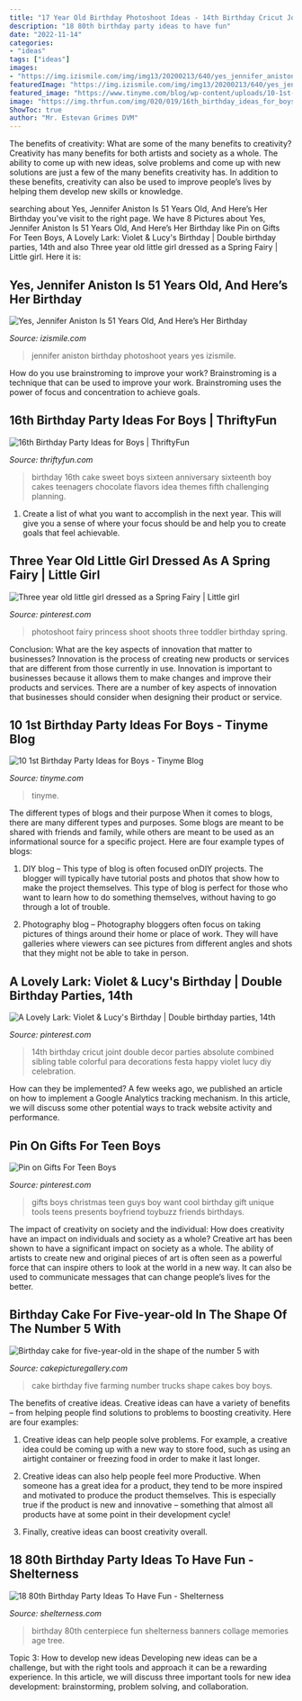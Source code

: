 ```yaml
---
title: "17 Year Old Birthday Photoshoot Ideas - 14th Birthday Cricut Joint Double Decor Parties Absolute Combined Sibling Table Colorful Para Decorations Festa Happy Violet Lucy Diy Celebration"
description: "18 80th birthday party ideas to have fun"
date: "2022-11-14"
categories:
- "ideas"
tags: ["ideas"]
images:
- "https://img.izismile.com/img/img13/20200213/640/yes_jennifer_aniston_is_51_years_old_and_heres_her_birthday_photoshoot_640_high_15.jpg"
featuredImage: "https://img.izismile.com/img/img13/20200213/640/yes_jennifer_aniston_is_51_years_old_and_heres_her_birthday_photoshoot_640_high_15.jpg"
featured_image: "https://www.tinyme.com/blog/wp-content/uploads/10-1st-birthday-party-ideas-for-boys/10-1st-Birthday-Party-Ideas-for-Boys-1.jpg"
image: "https://img.thrfun.com/img/020/019/16th_birthday_ideas_for_boys_l3.jpg"
ShowToc: true
author: "Mr. Estevan Grimes DVM"
---
```



The benefits of creativity: What are some of the many benefits to creativity?
Creativity has many benefits for both artists and society as a whole. The ability to come up with new ideas, solve problems and come up with new solutions are just a few of the many benefits creativity has. In addition to these benefits, creativity can also be used to improve people’s lives by helping them develop new skills or knowledge.

	

		
searching about Yes, Jennifer Aniston Is 51 Years Old, And Here’s Her Birthday you've visit to the right page. We have 8 Pictures about Yes, Jennifer Aniston Is 51 Years Old, And Here’s Her Birthday like Pin on Gifts For Teen Boys, A Lovely Lark: Violet &amp; Lucy&#039;s Birthday | Double birthday parties, 14th and also Three year old little girl dressed as a Spring Fairy | Little girl. Here it is:
		
    
## Yes, Jennifer Aniston Is 51 Years Old, And Here’s Her Birthday

<img loading=lazy src="https://img.izismile.com/img/img13/20200213/640/yes_jennifer_aniston_is_51_years_old_and_heres_her_birthday_photoshoot_640_high_15.jpg" onerror="this.onerror=null;this.src='https://tse3.mm.bing.net/th?id=OIP.WLjoX-nHo3hzdfZTkaCYTADwEs&amp;pid=15.1';" alt="Yes, Jennifer Aniston Is 51 Years Old, And Here’s Her Birthday">

_Source: izismile.com_

>jennifer aniston birthday photoshoot years yes izismile. 

	

How do you use brainstroming to improve your work?
Brainstroming is a technique that can be used to improve your work. Brainstroming uses the power of focus and concentration to achieve goals.

    
## 16th Birthday Party Ideas For Boys | ThriftyFun

<img loading=lazy src="https://img.thrfun.com/img/020/019/16th_birthday_ideas_for_boys_l3.jpg" onerror="this.onerror=null;this.src='https://tse3.mm.bing.net/th?id=OIP.hryw5Y6wYARRUn4f48EyRQHaLG&amp;pid=15.1';" alt="16th Birthday Party Ideas for Boys | ThriftyFun">

_Source: thriftyfun.com_

>birthday 16th cake sweet boys sixteen anniversary sixteenth boy cakes teenagers chocolate flavors idea themes fifth challenging planning. 

	

1. Create a list of what you want to accomplish in the next year. This will give you a sense of where your focus should be and help you to create goals that feel achievable.

    
## Three Year Old Little Girl Dressed As A Spring Fairy | Little Girl

<img loading=lazy src="https://i.pinimg.com/736x/eb/44/7c/eb447ca1d8e8760ab993031b1b00a861.jpg" onerror="this.onerror=null;this.src='https://tse3.mm.bing.net/th?id=OIP.AAMU5NC7k-nyZN-8-yBI_gHaLI&amp;pid=15.1';" alt="Three year old little girl dressed as a Spring Fairy | Little girl">

_Source: pinterest.com_

>photoshoot fairy princess shoot shoots three toddler birthday spring. 

	

Conclusion: What are the key aspects of innovation that matter to businesses?
Innovation is the process of creating new products or services that are different from those currently in use. Innovation is important to businesses because it allows them to make changes and improve their products and services. There are a number of key aspects of innovation that businesses should consider when designing their product or service.

    
## 10 1st Birthday Party Ideas For Boys - Tinyme Blog

<img loading=lazy src="https://www.tinyme.com/blog/wp-content/uploads/10-1st-birthday-party-ideas-for-boys/10-1st-Birthday-Party-Ideas-for-Boys-1.jpg" onerror="this.onerror=null;this.src='https://tse1.mm.bing.net/th?id=OIP.1kHzk0fs6C5dvvbpsW19iwHaLJ&amp;pid=15.1';" alt="10 1st Birthday Party Ideas for Boys - Tinyme Blog">

_Source: tinyme.com_

>tinyme. 

	

The different types of blogs and their purpose
When it comes to blogs, there are many different types and purposes. Some blogs are meant to be shared with friends and family, while others are meant to be used as an informational source for a specific project. Here are four example types of blogs: 
1. DIY blog – This type of blog is often focused onDIY projects. The blogger will typically have tutorial posts and photos that show how to make the project themselves. This type of blog is perfect for those who want to learn how to do something themselves, without having to go through a lot of trouble. 

2. Photography blog – Photography bloggers often focus on taking pictures of things around their home or place of work. They will have galleries where viewers can see pictures from different angles and shots that they might not be able to take in person.

    
## A Lovely Lark: Violet &amp; Lucy&#039;s Birthday | Double Birthday Parties, 14th

<img loading=lazy src="https://i.pinimg.com/originals/c7/28/5b/c7285be70fc3bd3ba2a13293c25a2457.jpg" onerror="this.onerror=null;this.src='https://tse1.mm.bing.net/th?id=OIP.h2usyWCJBqYSwC8cwBmE8gHaJ4&amp;pid=15.1';" alt="A Lovely Lark: Violet &amp; Lucy&#039;s Birthday | Double birthday parties, 14th">

_Source: pinterest.com_

>14th birthday cricut joint double decor parties absolute combined sibling table colorful para decorations festa happy violet lucy diy celebration. 

	

How can they be implemented?
A few weeks ago, we published an article on how to implement a Google Analytics tracking mechanism. In this article, we will discuss some other potential ways to track website activity and performance.

    
## Pin On Gifts For Teen Boys

<img loading=lazy src="https://i.pinimg.com/736x/c5/d6/0d/c5d60d1ff6425643926d12d8739a8b49.jpg" onerror="this.onerror=null;this.src='https://tse4.mm.bing.net/th?id=OIP.dnqzj952CGuHrgllmuH-iQHaOG&amp;pid=15.1';" alt="Pin on Gifts For Teen Boys">

_Source: pinterest.com_

>gifts boys christmas teen guys boy want cool birthday gift unique tools teens presents boyfriend toybuzz friends birthdays. 

	

The impact of creativity on society and the individual: How does creativity have an impact on individuals and society as a whole?
Creative art has been shown to have a significant impact on society as a whole. The ability of artists to create new and original pieces of art is often seen as a powerful force that can inspire others to look at the world in a new way. It can also be used to communicate messages that can change people’s lives for the better.

    
## Birthday Cake For Five-year-old In The Shape Of The Number 5 With

<img loading=lazy src="http://www.cakepicturegallery.com/d/34742-1/Birthday+cake+for+five-year-old+in+the+shape+of+the+number+5+with+farming+trucks.JPG" onerror="this.onerror=null;this.src='https://tse1.mm.bing.net/th?id=OIP.nNcbr-oTqZLMTdn8ecAi4AHaJy&amp;pid=15.1';" alt="Birthday cake for five-year-old in the shape of the number 5 with">

_Source: cakepicturegallery.com_

>cake birthday five farming number trucks shape cakes boy boys. 

	

The benefits of creative ideas.
Creative ideas can have a variety of benefits – from helping people find solutions to problems to boosting creativity. Here are four examples:
1. Creative ideas can help people solve problems. For example, a creative idea could be coming up with a new way to store food, such as using an airtight container or freezing food in order to make it last longer.

2. Creative ideas can also help people feel more Productive. When someone has a great idea for a product, they tend to be more inspired and motivated to produce the product themselves. This is especially true if the product is new and innovative – something that almost all products have at some point in their development cycle!

3. Finally, creative ideas can boost creativity overall.

    
## 18 80th Birthday Party Ideas To Have Fun - Shelterness

<img loading=lazy src="https://i.shelterness.com/2017/02/03-80th-birthday-centerpiece-with-wooden-numbers-and-ribbon.jpg" onerror="this.onerror=null;this.src='https://tse1.mm.bing.net/th?id=OIP.Mya7Ow8JeuFz2khBPmhFqQHaJ4&amp;pid=15.1';" alt="18 80th Birthday Party Ideas To Have Fun - Shelterness">

_Source: shelterness.com_

>birthday 80th centerpiece fun shelterness banners collage memories age tree. 

	

Topic 3: How to develop new ideas
Developing new ideas can be a challenge, but with the right tools and approach it can be a rewarding experience. In this article, we will discuss three important tools for new idea development: brainstorming, problem solving, and collaboration.

